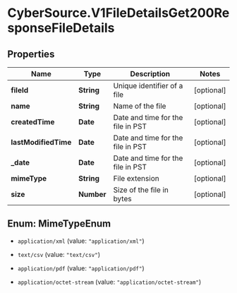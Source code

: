 # CyberSource.V1FileDetailsGet200ResponseFileDetails

## Properties
Name | Type | Description | Notes
------------ | ------------- | ------------- | -------------
**fileId** | **String** | Unique identifier of a file | [optional] 
**name** | **String** | Name of the file | [optional] 
**createdTime** | **Date** | Date and time for the file in PST | [optional] 
**lastModifiedTime** | **Date** | Date and time for the file in PST | [optional] 
**_date** | **Date** | Date and time for the file in PST | [optional] 
**mimeType** | **String** | File extension | [optional] 
**size** | **Number** | Size of the file in bytes | [optional] 


<a name="MimeTypeEnum"></a>
## Enum: MimeTypeEnum


* `application/xml` (value: `"application/xml"`)

* `text/csv` (value: `"text/csv"`)

* `application/pdf` (value: `"application/pdf"`)

* `application/octet-stream` (value: `"application/octet-stream"`)




